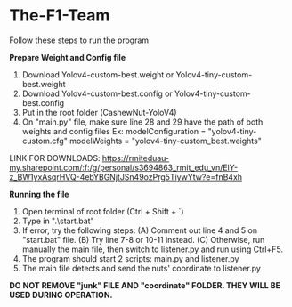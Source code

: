 # The-F1-Team

Follow these steps to run the program

**Prepare Weight and Config file**
1. Download Yolov4-custom-best.weight or Yolov4-tiny-custom-best.weight
2. Download Yolov4-custom-best.config or Yolov4-tiny-custom-best.config
3. Put in the root folder (CashewNut-YoloV4)
4. On "main.py" file, make sure line 28 and 29 have the path of both weights and config files
Ex: 
    modelConfiguration = "yolov4-tiny-custom.cfg"
    modelWeights = "yolov4-tiny-custom_best.weights"

LINK FOR DOWNLOADS: 
https://rmiteduau-my.sharepoint.com/:f:/g/personal/s3694863_rmit_edu_vn/ElY-z_BW1yxAsqrHVQ-4ebYBGNjtJSn49ozPrg5TiywYtw?e=fnB4xh

**Running the file**
1. Open terminal of root folder (Ctrl + Shift + `)
2. Type in ".\start.bat"
3. If error, try the following steps: 
(A) Comment out line 4 and 5 on "start.bat" file. 
(B) Try line 7-8 or 10-11 instead. 
(C) Otherwise, run manually the main file, then switch to listener.py and run using Ctrl+F5.
4. The program should start 2 scripts: main.py and listener.py 
5. The main file detects and send the nuts' coordinate to listener.py

**DO NOT REMOVE "junk" FILE AND "coordinate" FOLDER. THEY WILL BE USED DURING OPERATION.**
